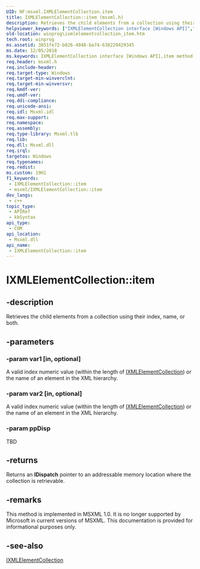 ```yaml
---
UID: NF:msxml.IXMLElementCollection.item
title: IXMLElementCollection::item (msxml.h)
description: Retrieves the child elements from a collection using their index, name, or both.
helpviewer_keywords: ["IXMLElementCollection interface [Windows API]","item method","IXMLElementCollection.item","IXMLElementCollection::item","item","item method [Windows API]","item method [Windows API]","IXMLElementCollection interface","msxml/IXMLElementCollection::item","winprog.ixmlelementcollection_item"]
old-location: winprog\ixmlelementcollection_item.htm
tech.root: winprog
ms.assetid: 3851fe72-b826-4948-ba74-638229429345
ms.date: 12/05/2018
ms.keywords: IXMLElementCollection interface [Windows API],item method, IXMLElementCollection.item, IXMLElementCollection::item, item, item method [Windows API], item method [Windows API],IXMLElementCollection interface, msxml/IXMLElementCollection::item, winprog.ixmlelementcollection_item
req.header: msxml.h
req.include-header: 
req.target-type: Windows
req.target-min-winverclnt: 
req.target-min-winversvr: 
req.kmdf-ver: 
req.umdf-ver: 
req.ddi-compliance: 
req.unicode-ansi: 
req.idl: Msxml.idl
req.max-support: 
req.namespace: 
req.assembly: 
req.type-library: Msxml.tlb
req.lib: 
req.dll: Msxml.dll
req.irql: 
targetos: Windows
req.typenames: 
req.redist: 
ms.custom: 19H1
f1_keywords:
 - IXMLElementCollection::item
 - msxml/IXMLElementCollection::item
dev_langs:
 - c++
topic_type:
 - APIRef
 - kbSyntax
api_type:
 - COM
api_location:
 - Msxml.dll
api_name:
 - IXMLElementCollection::item
---
```


# IXMLElementCollection::item


## -description

Retrieves the child elements from a collection using their index, name, or both.

## -parameters

### -param var1 [in, optional]

A valid index numeric value (within the length of <a href="/windows/desktop/api/msxml/nn-msxml-ixmlelementcollection">IXMLElementCollection</a>) or the name of an element in the XML hierarchy.

### -param var2 [in, optional]

A valid index numeric value (within the length of <a href="/windows/desktop/api/msxml/nn-msxml-ixmlelementcollection">IXMLElementCollection</a>) or the name of an element in the XML hierarchy.

### -param ppDisp

TBD

## -returns

Returns an <b>IDispatch</b> pointer to an addressable memory location where the collection is retrievable.

## -remarks

This method is implemented in MSXML 1.0. It is no longer supported by Microsoft in current versions of MSXML. This documentation is provided for informational purposes only.

## -see-also

<a href="/windows/desktop/api/msxml/nn-msxml-ixmlelementcollection">IXMLElementCollection</a>

